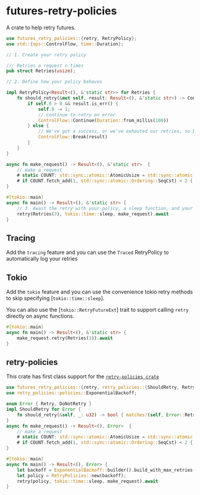 # futures-retry-policies

A crate to help retry futures.

```rust
use futures_retry_policies::{retry, RetryPolicy};
use std::{ops::ControlFlow, time::Duration};

// 1. Create your retry policy

/// Retries a request n times
pub struct Retries(usize);

// 2. Define how your policy behaves

impl RetryPolicy<Result<(), &'static str>> for Retries {
    fn should_retry(&mut self, result: Result<(), &'static str>) -> ControlFlow<Result<(), &'static str>, Duration> {
        if self.0 > 0 && result.is_err() {
            self.0 -= 1;
            // continue to retry on error
            ControlFlow::Continue(Duration::from_millis(100))
        } else {
            // We've got a success, or we've exhauted our retries, so break
            ControlFlow::Break(result)
        }
    }
}

async fn make_request() -> Result<(), &'static str>  {
    // make a request
    # static COUNT: std::sync::atomic::AtomicUsize = std::sync::atomic::AtomicUsize::new(0);
    # if COUNT.fetch_add(1, std::sync::atomic::Ordering::SeqCst) < 2 { Err("fail") } else { Ok(()) }
}

#[tokio::main]
async fn main() -> Result<(), &'static str> {
    // 3. Await the retry with your policy, a sleep function, and your async function.
    retry(Retries(3), tokio::time::sleep, make_request).await
}
```

## Tracing

Add the `tracing` feature and you can use the `Traced` RetryPolicy to automatically
log your retries

## Tokio

Add the `tokio` feature and you can use the convenience tokio retry methods to skip specifying
[`tokio::time::sleep`].

You can also use the [`tokio::RetryFutureExt`] trait to support calling `retry` directly
on async functions.

```rust
#[tokio::main]
async fn main() -> Result<(), &'static str> {
    make_request.retry(Retries(3)).await
}
```

## retry-policies

This crate has first class support for the [`retry-policies crate`](https://!crates.io/crates/retry-policies)

```rust
use futures_retry_policies::{retry, retry_policies::{ShouldRetry, RetryPolicies}};
use retry_policies::policies::ExponentialBackoff;

enum Error { Retry, DoNotRetry }
impl ShouldRetry for Error {
    fn should_retry(&self, _: u32) -> bool { matches!(self, Error::Retry) }
}
async fn make_request() -> Result<(), Error>  {
    // make a request
    # static COUNT: std::sync::atomic::AtomicUsize = std::sync::atomic::AtomicUsize::new(0);
    # if COUNT.fetch_add(1, std::sync::atomic::Ordering::SeqCst) < 2 { Err(Error::Retry) } else { Ok(()) }
}

#[tokio::main]
async fn main() -> Result<(), Error> {
    let backoff = ExponentialBackoff::builder().build_with_max_retries(3);
    let policy = RetryPolicies::new(backoff);
    retry(policy, tokio::time::sleep, make_request).await
}
```
